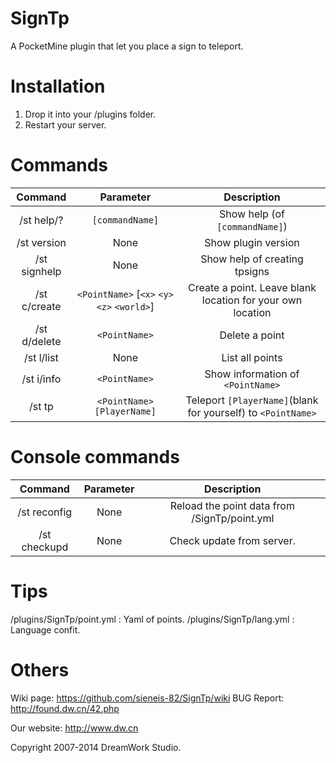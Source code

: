 SignTp
======

A PocketMine plugin that let you place a sign to teleport.

# Installation

1.  Drop it into your /plugins folder.
2.  Restart your server.

# Commands

| Command | Parameter | Description |
| :-----: | :-------: | :---------: |
| /st help/?| `[commandName]` | Show help (of `[commandName]`) |
| /st version | None | Show plugin version |
| /st signhelp | None | Show help of creating tpsigns |
| /st c/create | `<PointName>` [`<x>` `<y>` `<z>` `<world>`] | Create a point. Leave blank location for your own location |
| /st d/delete | `<PointName>` | Delete a point |
| /st l/list | None | List all points |
| /st i/info | `<PointName>` | Show information of `<PointName>` |
| /st tp | `<PointName>` `[PlayerName]` | Teleport `[PlayerName]`(blank for yourself) to `<PointName>` |

# Console commands

| Command | Parameter | Description |
| :-----: | :-------: | :---------: |
| /st reconfig | None | Reload the point data from /SignTp/point.yml |
| /st checkupd | None | Check update from server. |

# Tips

/plugins/SignTp/point.yml : Yaml of points.
/plugins/SignTp/lang.yml : Language confit.

# Others

Wiki page: https://github.com/sieneis-82/SignTp/wiki
BUG Report: http://found.dw.cn/42.php

Our website: http://www.dw.cn

Copyright 2007-2014 DreamWork Studio.



